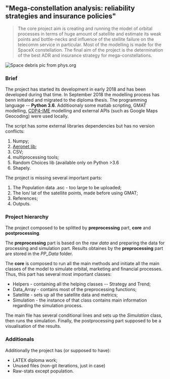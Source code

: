 ## "Mega-constellation analysis: reliability strategies and insurance policies"

> The core project aim is creating and running the model of orbital processes in terms of huge amount of satellite and estimate its weak points and bottle-necks and influence of the stellite failure on the telecomm service in particular. Most of the modelling is made for the SpaceX constellation. The final aim of the project is the determination of the best ADR and insurance strategy for mega-constellations.

![Space debris pic from phys.org](https://3c1703fe8d.site.internapcdn.net/newman/gfx/news/hires/2018/whyspacedebr.jpg)

### Brief

The project has started its development in early 2018 and has been developed during that time. In September 2018 the modelling process has benn initiated and migrated to the diploma thesis. The programming language -- **Python 3.6**. Additioonaly some matlab scripting, GMAT modelling, [CDP4-IME](https://github.com/RHEAGROUP/CDP4-IME-Community-Edition) modelling and external APIs (such as Google Maps Geocoding) were used locally.

The script has some external libraries dependencies but has no version conflicts:
1. Numpy;
2. [Aeronet lib](https://github.com/aeronetlab/aeronetlib);
3. CSV;
4. multiprocessing tools;
5. Random Choices lib (available only on Python >3.6
4. Shapely.

The project is missing several important parts:
1. The Population data .asc - too large to be uploaded;
2. The lon/ lat of the satellite points, made before using GMAT;
3. References;
4. Outputs.

### Project hierarchy
The project composed to be splitted by **preprocessing** part, **core** and **postprocessing**. 

The **preprocessing** part is based on the *raw data* and preparing the data for processing and simulation part. Results obtaines by the **preprocessing** part are stored in the *PP_Data* folder.

The **core** is composed to run all the main methods and initiate all the main classes of the model to simulate orbital, marketing and financial processes. Thus, this part has several most important classes:
* Helpers - containing all the helping classes -- Strategy and Trend;
* Data_Array - contains most of the preprocessing functions;
* Satellite - sets up all the satellite data and metrics;
* Simulation - the instance of that class contains main information regarding the simulation process.

The main file has several conditional lines and sets up the *Simulation* class, then runs the simulation.
Finally, the postprocessing part supposed to be a visualisation of the results.

### Additionals
Additionally the project has (or supposed to have):
* LATEX diploma work;
* Unused files (non-git iterations, just in case)
* Raw-stats except population.
